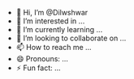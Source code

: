 - 👋 Hi, I’m @Dilwshwar
- 👀 I’m interested in ...
- 🌱 I’m currently learning ...
- 💞️ I’m looking to collaborate on ...
- 📫 How to reach me ...
- 😄 Pronouns: ...
- ⚡ Fun fact: ...

<!---
Dilwshwar/Dilwshwar is a ✨ special ✨ repository because its `README.md` (this file) appears on your GitHub profile.
You can click the Preview link to take a look at your changes.
--->
